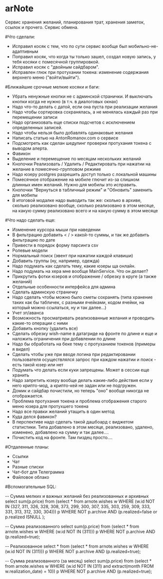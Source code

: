 
# arNote
Сервис хранения желаний, планирования трат, хранения заметок, ссылок и прочего. Сервис обмена.


#Что сделали:

* Исправил косяк с тем, что по сути сервис вообще был мобильно-не-адаптивным
* Поправил косяк, что когда ты только зашел, создал новую запись, у тебя косяки с помесячной группировкой.
* Исправил косяк с "двойным сайдбаром".
* Исправлен глюк при протухании токена: изменение содержания верхнего меню ("войти/выйти").

#Ближайшие срочные мелкие косяки и баги:

* Убрать ненужные кнопки не с админской странички. И выключать кнопки когда не нужно (в т.ч. в диалоговых окнах)
* Надо что-то делать с датой, если она пуста при реализации желания
* Надо чтобы сортировка сохранялась, а не менялась каждый раз при перемещении записи
* Надо организовать еще списки подсчетов с исключением определенных записей.
* Надо чтобы нельзя было добавлять одинаковые желания
* Написать статью на AntonRomanov.com о сервисе
* Подсмотреть как сделан шедулинг проверки протухания токена с выводом алерта.
* Фавикон
* Выделение и перемещение по месяцам нескольких желаний
* Кнопочки Реализовать / Удалить / Редактировать при нажатии на желание в помесячно-групповом режиме
* Надо юзеру postgres разрешить доступ только с локальной машины
* Помесячное отображение на мобиле глючит из-за слишком длинных имен желаний. Нужно для мобилы это исправить.
* Кнопочки "Вернуться в табличный режим" и "Обновить" заменить для мобилы
* В итоговой модалке надо выводить так же: сколько в архиве, сколько реализовано вообще, сколько реализовано в этом месяце, на какую сумму реализовано всего и на какую сумму в этом месяце


#Что надо сделать еще:

* Изменение курсора мыши при наведении
* В фильтрацию добавить < / > какой-то суммы, и так же добавить фильтрацию по дате
* Привести в порядок форму парсинга csv
* Ролевые модели
* Нормальный поиск (эвент при нажатии каждой клавиши)
* Добавить группы (ну, например, одежда)
* Надо подумать как сделать тему, какие юзеры ща онлайн.
* Надо подумать на хера мне вообще MainService. Что он делает?
* Прикрутить фотки юзеров и отображение / обрезку в круге (а также желаний)
* Отдельные особенности интерфейса для админа
* Сделать админскую страничку
* Надо сделать чтобы можно было сметы сохранять (типа хранение таких как бы табличек, с разными ячейками, кодом ячейки, на который можно ссылаться, ну и так далее...)
* Учет зп/аванса
* Возможность просматривать реализованные желания и проводить какие-то операции с ними
* Добавить кнопку (удалить все)
* Сделать обрезку wish-name в датагриде на фронте по длине и еще и наложить ограничения при добавлении по длине
* Надо бы обработать на беке тему с протуханием токенов (примеры я видел)
* Сделать чтобы уже при вводе логина при редактировании пользователя осуществлялся запрос при каждом нажатии и поиск - есть такой юзер или нет
* Подумать что делать если куки запрещены. Может в сессии еще хранить
* Надо запретить юзеру вообще делать какие-либо действия если у него крипто-мод, а крипто-кей не задан или не подгружен.
* Домик и сайдбар почистили, но теперь "оно" вообще никогда не отображается.
* Проблема протухания токена и проблема отображения старого меню юзера для протухшего токена
* Надо все правки желаний утащить в один метод
* Куда делся фавикон?
* В перспективе надо сделать такой дашбоард с виджетом статистики. Типа добавлено в этом месяце, реализовано, удалено, изменено, добавлено на сумму и так далее....
* Почистить код на фронте. Там пиздец просто....

#Отдаленные планы:

* Ссылки
* Чат
* Разные списки
* Чат-бот для Телеграмма
* Файловое облако



#Вспомогательные SQL:

-- Сумма мелких и важных желаний без реализованных и архивных
select sum(p.price) from (select * from
  arnote.wishes w WHERE
  (w.id NOT IN (327, 311, 326, 328, 308, 373, 299, 300, 307, 335, 303, 259, 309, 333, 331, 313, 312, 330, 304))) p
WHERE NOT p.archive AND (p.realized=false or p.realized ISNULL );


-- Сумма реализованного
select sum(p.price) from (select * from
  arnote.wishes w WHERE
  (w.id NOT IN (311))) p
WHERE NOT p.archive AND (p.realized=true);


-- Реализованное
select * from (select * from
  arnote.wishes w WHERE
  (w.id NOT IN (311))) p
WHERE NOT p.archive AND (p.realized=true);

-- Сумма реализованного (за месяц)
select sum(p.price) from (select * from
  arnote.wishes w WHERE
  (w.id NOT IN (311) and extract(month FROM w.realization_date) = 10)) p
WHERE NOT p.archive AND (p.realized=true);





 
